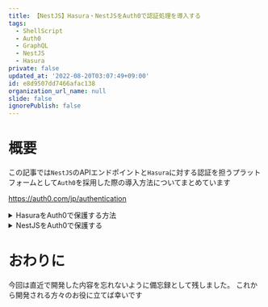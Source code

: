 ```yaml
---
title: 【NestJS】Hasura・NestJSをAuth0で認証処理を導入する
tags:
  - ShellScript
  - Auth0
  - GraphQL
  - NestJS
  - Hasura
private: false
updated_at: '2022-08-20T03:07:49+09:00'
id: e8d9507dd7466afac138
organization_url_name: null
slide: false
ignorePublish: false
---
```

# 概要

この記事では`NestJS`のAPIエンドポイントと`Hasura`に対する認証を担うプラットフォームとして`Auth0`を採用した際の導入方法についてまとめています

https://auth0.com/jp/authentication

<details><summary>HasuraをAuth0で保護する方法</summary>

# `Hasura`を`Auth0`で保護する方法

基本的には`hasura`のドキュメント・チュートリアルが充実しているためその通りに進めれば設定は完了します

https://hasura.io/learn/ja/graphql/hasura/introduction/

`Docker`で環境構築をされている場合は`AUth0`の公開鍵を発行して環境変数に設定する必要があるので注意が必要です

https://hub.docker.com/r/hasura/graphql-engine

## 環境変数に公開鍵を設定する

### 公開鍵の発行

こちらで説明されている通り公開鍵を発行してください

https://hasura.io/learn/ja/graphql/hasura/authentication/3-setup-env-vars-hasura/

### 環境変数の設定

```yaml:docker-compose.yaml
version: '3.6'
services:
  postgres:
    image: postgres
    restart: always
    volumes:
    - db_data:/var/lib/postgresql/data
  graphql-engine:
    image: hasura/graphql-engine:v1.0.0-beta.6
    ports:
    - "8080:8080"
    depends_on:
    - "postgres"
    restart: always
    environment:
      HASURA_GRAPHQL_DATABASE_URL: postgres://postgres:@postgres:5432/postgres
      HASURA_GRAPHQL_ENABLE_CONSOLE: "true" # set to "false" to disable console
      ## uncomment next line to set an admin secret
      # HASURA_GRAPHQL_ADMIN_SECRET: myadminsecretkey
      # HASURA_GRAPHQL_JWT_SECRET: '発行した公開鍵を定義します'
volumes:
  db_data:
```

</details>


<details><summary>NestJSをAuth0で保護する</summary>

# `NestJS`のAPIエンドポイントの保護

基本的に`NestJS`では`Hasura`で吸収できない複雑な処理のみを担ってもらいます。
Hasuraを経由する場合は前述の`Hasura`の保護でセキュアに保つことができます。
そこで`NestJS`側のエンドポイントを直接叩かれないように同様に`Auth0`で保護していきたいと思います。

## 認証で利用する値を環境変数に設定

`.env`に直接書くより`GCP`の`Cloud Run`の`Secret`で環境変数を定義しておく方がよさそうですが、一旦こちらに定義しています

```:.env
# DomainName 
AUTH0_ISSUER_URL="https://xxxx.auth0.com/"

# Identifier
AUTH0_AUDIENCE="xxxxx"
```

## リクエスト前の`Guard`機能を実装

特定のリクエストを本当に通して良いのかを検証してくれるように実装していきます

> 実行時に存在する特定の条件 (パーミッション、ロール、ACL など) に応じて、与えられたリクエストがルートハンドラによって処理されるかどうかを決定します。これはしばしば認可 (authorization) と呼ばれます。

https://docs.nestjs.com/guards

### `Guard`を作成する

https://docs.nestjs.com/cli/usages

```bash
# NestJS CLIで作成します
nest g gu auth/auth-guard
```

### `Guard`を定義する

```ts:app/src/common/guard/auth/auth-guard.guard.ts
import {
  CanActivate,
  ExecutionContext,
  Injectable,
  UnauthorizedException,
} from '@nestjs/common'
import { GqlContextType } from '@nestjs/graphql'
import { InjectPinoLogger, PinoLogger } from 'nestjs-pino'
import { Reflector } from '@nestjs/core'
import { expressjwt, GetVerificationKey } from 'express-jwt'
import { expressJwtSecret } from 'jwks-rsa'
import { ConfigService } from '@nestjs/config'
import { promisify } from 'util'

@Injectable()
export class AuthGuard implements CanActivate {
  private readonly AUTH0_AUDIENCE: string
  private readonly AUTH0_ISSUER_URL: string

  constructor(
    @InjectPinoLogger(AuthGuard.name) private readonly logger: PinoLogger,
    private readonly reflector: Reflector,
    private readonly configService: ConfigService,
  ) {
    this.AUTH0_AUDIENCE = this.configService.get('AUTH0_AUDIENCE')
    this.AUTH0_ISSUER_URL = this.configService.get('AUTH0_ISSUER_URL')
  }

  async canActivate(context: ExecutionContext): Promise<boolean> {
    if (context.getType<GqlContextType>() === 'graphql') {
      return true
    }

    // Auth0に対してJwtTokenの整合性を確認
    const checkJwtToken = await promisify(
      expressjwt({
        secret: expressJwtSecret({
          cache: true,
          rateLimit: true,
          jwksRequestsPerMinute: 5,
          jwksUri: `${process.env.AUTH0_ISSUER_URL}.well-known/jwks.json`,
        }) as GetVerificationKey,
        audience: this.AUTH0_AUDIENCE,
        issuer: this.AUTH0_ISSUER_URL,
        algorithms: ['RS256'],
      }),
    )

    try {
      await checkJwtToken(
        context.switchToHttp().getRequest(),
        context.switchToHttp().getResponse(),
      )
      return true
    } catch (e: unknown) {
      throw new UnauthorizedException(e)
    }
  }
}
```

## `API`への保護を有効にします

```ts:app/src/app.module.ts
import { HttpAdapterHost, NestFactory } from '@nestjs/core'
import { AppModule } from './app.module'
import { Logger } from 'nestjs-pino'
import { AllExceptionsFilter } from './common/filter/all-exceptions.filter'

async function bootstrap() {
  // nestjs-pino https://github.com/iamolegga/nestjs-pino
  const app = await NestFactory.create(AppModule, { bufferLogs: true })
  app.useLogger(app.get(Logger))

  const adapterHost = app.get(HttpAdapterHost)
  const httpAdapter = adapterHost.httpAdapter
  const instance = httpAdapter.getInstance()
  app.useGlobalFilters(new AllExceptionsFilter(instance))

  app.enableCors({
    origin: '*',
    allowedHeaders:
      'Origin, X-Requested-With, Content-Type, Accept, Authorization',
  })

  await app.listen(3000)
}
bootstrap()
```

## 検証

`@UseGuards(AuthGuard)`で保護しているエンドポイントに対して`id_token`付きでリクエストを投げていきます

```ts:app/src/app.controller.ts
import { Controller, Get, UseGuards } from '@nestjs/common'
import { AppService } from './app.service'
import { AuthGuard } from './common/guard/auth/auth-guard.guard'

@Controller()
export class AppController {
  constructor(private readonly appService: AppService) {}

  @Get()
  getHello(): string {
    return this.appService.getHello()
  }

  @UseGuards(AuthGuard)
  @Get('/private')
  async private() {
    return { message: '成功したお' }
  }
}
```

## `Auth0` からトークン取得するスクリプト

こちらを参考にさせていただきました🙇‍♂️

以下のスクリプトを実行し成功すると`id_token`が発行されるのでコピーしておく

https://dev.classmethod.jp/articles/auth0-nestjs-backend-sample/

```sh
#!/usr/bin/env bash

auth_url=https://xxx.auth0.com
client_id=xxxx
client_secret=xxxx
username="Auth0に登録されているアカウント"
password="アカウントのパスワード"

echo "success🎁 id_tokenを使用してください"

curl -s --request POST \
  --url ${auth_url}/oauth/token \
  --header 'content-type: application/x-www-form-urlencoded' \
  --data grant_type=password \
  --data username=xxxx \
  --data password=xxxx \
  --data client_id=xxxx \
  --data client_secret=xxxx \
echo "\n"
```

## リクエスト

正常に`id_token`を渡すとレスポンスが返ってくることを確認できます

試しに`id_token`の一部を消して再度リクエストを行うと認証に失敗します

```
curl -i -X GET 'http://localhost:3000/private' -H 'Authorization: Bearer id_token'
HTTP/1.1 200 OK X-Powered-By: Express
Access-Control-Allow-Origin: *
Content-Type: application/json
charset=utf-8
Content-Length: 64
Connection: keep-alive
Keep-Alive: timeout=5
HTTP/1.1 200 OK
X-Powered-By: Express
Access-Control-Allow-Origin: *
Content-Type: application/json; charset=utf-8
Content-Length: 34
ETag: W/"22-hShrnoFIPYGoHz/Bm72qqTZK7ss"
Date: Fri, 19 Aug 2022 16:25:08 GMT
Connection: keep-alive
Keep-Alive: timeout=5

{"message":"成功したお"}
```

</details>

# おわりに

今回は直近で開発した内容を忘れないように備忘録として残しました。
これから開発される方々のお役に立てば幸いです

